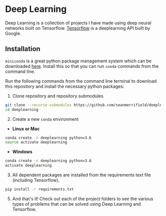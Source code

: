 # Deep Learning
Deep Learning is a collection of projects I have made using deep neural networks built on Tensorflow. [Tensorflow](https://www.tensorflow.org/api_docs/) is a deeplearning API built by Google.

## Installation

`miniconda` is a great python package management system which can be downloaded [here](https://conda.io/miniconda.html). Install this so that you can run `conda` commands from the command line. 

Run the following commands from the command line terminal to download this repository and install the necessary python packages:

1. Clone repository and repository submodules
```sh
git clone --recurse-submodules https://github.com/seanmerrifield/deeplearning
cd deeplearning
```


2. Create a new `conda` environment
* **Linux or Mac**
```sh
conda create -n deeplearning python=3.6
source activate deeplearning
```

* **Windows**
```sh
conda create -n deeplearning python=3.6
activate deeplearning
```

3. All dependent packages are installed from the requirements text file (including Tensorflow).
```sh
pip install -r requirements.txt
```


5. And that's it! Check out each of the project folders to see the various types of problems that can be solved using Deep Learning and Tensorflow.


